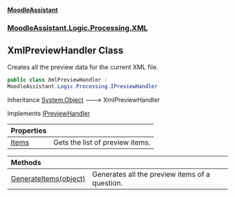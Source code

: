 #### [MoodleAssistant](index.md 'index')
### [MoodleAssistant.Logic.Processing.XML](MoodleAssistant.Logic.Processing.XML.md 'MoodleAssistant.Logic.Processing.XML')

## XmlPreviewHandler Class

Creates all the preview data for the current XML file.

```csharp
public class XmlPreviewHandler :
MoodleAssistant.Logic.Processing.IPreviewHandler
```

Inheritance [System.Object](https://docs.microsoft.com/en-us/dotnet/api/System.Object 'System.Object') &#129106; XmlPreviewHandler

Implements [IPreviewHandler](MoodleAssistant.Logic.Processing.IPreviewHandler.md 'MoodleAssistant.Logic.Processing.IPreviewHandler')

| Properties | |
| :--- | :--- |
| [Items](MoodleAssistant.Logic.Processing.XML.XmlPreviewHandler.Items.md 'MoodleAssistant.Logic.Processing.XML.XmlPreviewHandler.Items') | Gets the list of preview items. |

| Methods | |
| :--- | :--- |
| [GenerateItems(object)](MoodleAssistant.Logic.Processing.XML.XmlPreviewHandler.GenerateItems(object).md 'MoodleAssistant.Logic.Processing.XML.XmlPreviewHandler.GenerateItems(object)') | Generates all the preview items of a question. |
